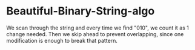 # Beautiful-Binary-String-algo
We scan through the string and every time we find "010", we count it as 1 change needed. Then we skip ahead to prevent overlapping, since one modification is enough to break that pattern.
